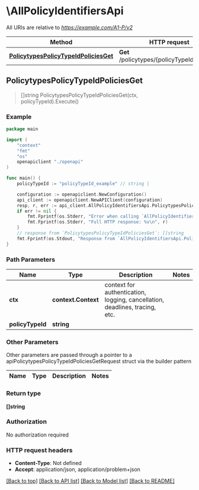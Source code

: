 # \AllPolicyIdentifiersApi

All URIs are relative to *https://example.com/A1-P/v2*

Method | HTTP request | Description
------------- | ------------- | -------------
[**PolicytypesPolicyTypeIdPoliciesGet**](AllPolicyIdentifiersApi.md#PolicytypesPolicyTypeIdPoliciesGet) | **Get** /policytypes/{policyTypeId}/policies | 



## PolicytypesPolicyTypeIdPoliciesGet

> []string PolicytypesPolicyTypeIdPoliciesGet(ctx, policyTypeId).Execute()





### Example

```go
package main

import (
    "context"
    "fmt"
    "os"
    openapiclient "./openapi"
)

func main() {
    policyTypeId := "policyTypeId_example" // string | 

    configuration := openapiclient.NewConfiguration()
    api_client := openapiclient.NewAPIClient(configuration)
    resp, r, err := api_client.AllPolicyIdentifiersApi.PolicytypesPolicyTypeIdPoliciesGet(context.Background(), policyTypeId).Execute()
    if err != nil {
        fmt.Fprintf(os.Stderr, "Error when calling `AllPolicyIdentifiersApi.PolicytypesPolicyTypeIdPoliciesGet``: %v\n", err)
        fmt.Fprintf(os.Stderr, "Full HTTP response: %v\n", r)
    }
    // response from `PolicytypesPolicyTypeIdPoliciesGet`: []string
    fmt.Fprintf(os.Stdout, "Response from `AllPolicyIdentifiersApi.PolicytypesPolicyTypeIdPoliciesGet`: %v\n", resp)
}
```

### Path Parameters


Name | Type | Description  | Notes
------------- | ------------- | ------------- | -------------
**ctx** | **context.Context** | context for authentication, logging, cancellation, deadlines, tracing, etc.
**policyTypeId** | **string** |  | 

### Other Parameters

Other parameters are passed through a pointer to a apiPolicytypesPolicyTypeIdPoliciesGetRequest struct via the builder pattern


Name | Type | Description  | Notes
------------- | ------------- | ------------- | -------------


### Return type

**[]string**

### Authorization

No authorization required

### HTTP request headers

- **Content-Type**: Not defined
- **Accept**: application/json, application/problem+json

[[Back to top]](#) [[Back to API list]](../README.md#documentation-for-api-endpoints)
[[Back to Model list]](../README.md#documentation-for-models)
[[Back to README]](../README.md)

